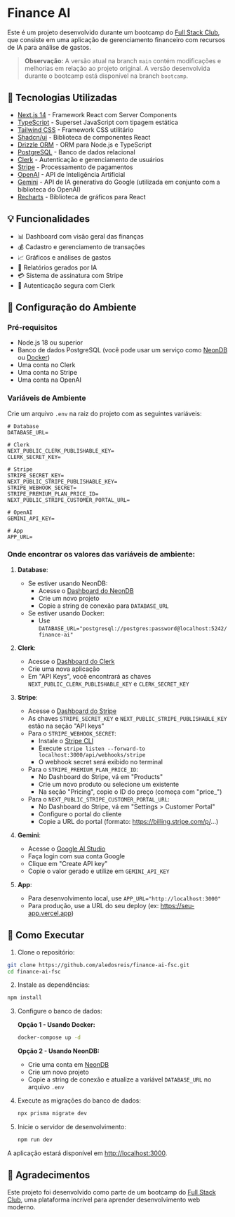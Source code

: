 # Finance AI

Este é um projeto desenvolvido durante um bootcamp do [Full Stack Club](https://fullstackclub.com.br/), que consiste em uma aplicação de gerenciamento financeiro com recursos de IA para análise de gastos.

> **Observação:** A versão atual na branch `main` contém modificações e melhorias em relação ao projeto original. A versão desenvolvida durante o bootcamp está disponível na branch `bootcamp`.

## 🚀 Tecnologias Utilizadas

- [Next.js 14](https://nextjs.org/) - Framework React com Server Components
- [TypeScript](https://www.typescriptlang.org/) - Superset JavaScript com tipagem estática
- [Tailwind CSS](https://tailwindcss.com/) - Framework CSS utilitário
- [Shadcn/ui](https://ui.shadcn.com/) - Biblioteca de componentes React
- [Drizzle ORM](https://orm.drizzle.team/) - ORM para Node.js e TypeScript
- [PostgreSQL](https://www.postgresql.org/) - Banco de dados relacional
- [Clerk](https://clerk.dev/) - Autenticação e gerenciamento de usuários
- [Stripe](https://stripe.com/) - Processamento de pagamentos
- [OpenAI](https://openai.com/) - API de Inteligência Artificial
- [Gemini](https://ai.google.dev/) - API de IA generativa do Google (utilizada em conjunto com a biblioteca do OpenAI)
- [Recharts](https://recharts.org/) - Biblioteca de gráficos para React

## 💡 Funcionalidades

- 📊 Dashboard com visão geral das finanças
- 💰 Cadastro e gerenciamento de transações
- 📈 Gráficos e análises de gastos
- 🤖 Relatórios gerados por IA
- 💳 Sistema de assinatura com Stripe
- 🔐 Autenticação segura com Clerk

## 🔧 Configuração do Ambiente

### Pré-requisitos

- Node.js 18 ou superior
- Banco de dados PostgreSQL (você pode usar um serviço como [NeonDB](https://neon.tech/) ou [Docker](https://www.docker.com/))
- Uma conta no Clerk
- Uma conta no Stripe
- Uma conta na OpenAI

### Variáveis de Ambiente

Crie um arquivo `.env` na raiz do projeto com as seguintes variáveis:

```env
# Database
DATABASE_URL=

# Clerk
NEXT_PUBLIC_CLERK_PUBLISHABLE_KEY=
CLERK_SECRET_KEY=

# Stripe
STRIPE_SECRET_KEY=
NEXT_PUBLIC_STRIPE_PUBLISHABLE_KEY=
STRIPE_WEBHOOK_SECRET=
STRIPE_PREMIUM_PLAN_PRICE_ID=
NEXT_PUBLIC_STRIPE_CUSTOMER_PORTAL_URL=

# OpenAI
GEMINI_API_KEY=

# App
APP_URL=
```

### Onde encontrar os valores das variáveis de ambiente:

1. **Database**:
   - Se estiver usando NeonDB:
     - Acesse o [Dashboard do NeonDB](https://console.neon.tech/)
     - Crie um novo projeto
     - Copie a string de conexão para `DATABASE_URL`
   - Se estiver usando Docker:
     - Use `DATABASE_URL="postgresql://postgres:password@localhost:5242/finance-ai"`

2. **Clerk**:
   - Acesse o [Dashboard do Clerk](https://dashboard.clerk.dev/)
   - Crie uma nova aplicação
   - Em "API Keys", você encontrará as chaves `NEXT_PUBLIC_CLERK_PUBLISHABLE_KEY` e `CLERK_SECRET_KEY`

3. **Stripe**:
   - Acesse o [Dashboard do Stripe](https://dashboard.stripe.com/apikeys)
   - As chaves `STRIPE_SECRET_KEY` e `NEXT_PUBLIC_STRIPE_PUBLISHABLE_KEY` estão na seção "API keys"
   - Para o `STRIPE_WEBHOOK_SECRET`:
     - Instale o [Stripe CLI](https://stripe.com/docs/stripe-cli)
     - Execute `stripe listen --forward-to localhost:3000/api/webhooks/stripe`
     - O webhook secret será exibido no terminal
   - Para o `STRIPE_PREMIUM_PLAN_PRICE_ID`:
     - No Dashboard do Stripe, vá em "Products"
     - Crie um novo produto ou selecione um existente
     - Na seção "Pricing", copie o ID do preço (começa com "price\_")
   - Para o `NEXT_PUBLIC_STRIPE_CUSTOMER_PORTAL_URL`:
     - No Dashboard do Stripe, vá em "Settings > Customer Portal"
     - Configure o portal do cliente
     - Copie a URL do portal (formato: https://billing.stripe.com/p/...)

4. **Gemini**:
   - Acesse o [Google AI Studio](https://aistudio.google.com/app/apikey)
   - Faça login com sua conta Google
   - Clique em "Create API key"
   - Copie o valor gerado e utilize em `GEMINI_API_KEY`

5. **App**:
   - Para desenvolvimento local, use `APP_URL="http://localhost:3000"`
   - Para produção, use a URL do seu deploy (ex: https://seu-app.vercel.app)

## 🚀 Como Executar

1. Clone o repositório:

```bash
git clone https://github.com/aledosreis/finance-ai-fsc.git
cd finance-ai-fsc
```

2. Instale as dependências:

```bash
npm install
```

3. Configure o banco de dados:

   **Opção 1 - Usando Docker:**

   ```bash
   docker-compose up -d
   ```

   **Opção 2 - Usando NeonDB:**
   - Crie uma conta em [NeonDB](https://neon.tech/)
   - Crie um novo projeto
   - Copie a string de conexão e atualize a variável `DATABASE_URL` no arquivo `.env`

4. Execute as migrações do banco de dados:

   ```bash
   npx prisma migrate dev
   ```

5. Inicie o servidor de desenvolvimento:
   ```bash
   npm run dev
   ```

A aplicação estará disponível em [http://localhost:3000](http://localhost:3000).

## 👏 Agradecimentos

Este projeto foi desenvolvido como parte de um bootcamp do [Full Stack Club](https://fullstackclub.com.br/), uma plataforma incrível para aprender desenvolvimento web moderno.
